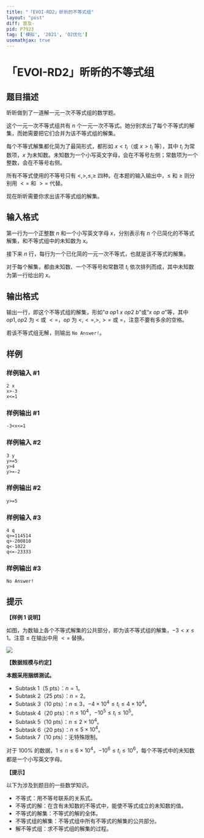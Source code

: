 ```yaml
---
title: "「EVOI-RD2」昕昕的不等式组"
layout: "post"
diff: 普及-
pid: P7923
tag: ['模拟', '2021', 'O2优化']
usemathjax: true
---
```


# 「EVOI-RD2」昕昕的不等式组
## 题目描述

昕昕做到了一道解一元一次不等式组的数学题。

这个一元一次不等式组共有 $n$ 个一元一次不等式。她分别求出了每个不等式的解集，而她需要把它们合并为该不等式组的解集。

每个不等式解集都化简为了最简形式，都形如 $x<t_i$（或 $x>t_i$ 等），其中 $t_i$ 为常数项，$x$ 为未知数。未知数为一个小写英文字母，会在不等号左侧；常数项为一个整数，会在不等号右侧。

所有不等式使用的不等号只有 $<,>,\le,\ge$ 四种。在本题的输入输出中，$\le$ 和 $\ge$ 则分别用 $<=$ 和 $>=$ 代替。

现在昕昕需要你求出该不等式组的解集。
## 输入格式

第一行为一个正整数 $n$ 和一个小写英文字母 $x$，分别表示有 $n$ 个已简化的不等式解集，和不等式组中的未知数为 $x$。

接下来 $n$ 行，每行为一个已化简的一元一次不等式，也就是该不等式的解集。

对于每个解集，都由未知数、一个不等号和常数项 $t_i$ 依次排列而成，其中未知数为第一行给出的 $x$。
## 输出格式

输出一行，即这个不等式组的解集，形如“$a\ op1\ x\ op2\ b$”或“$x\ op\ a$”等，其中 $op1,op2$ 为 $<$ 或 $<=$，$op$ 为 $<,<=,>,>=$ 或 $=$，注意不要有多余的空格。

若该不等式组无解，则输出 `No Answer!`。
## 样例

### 样例输入 #1
```
2 x
x>-3
x<=1
```
### 样例输出 #1
```
-3<x<=1
```
### 样例输入 #2
```
3 y
y>=5
y>4
y>=-2
```
### 样例输出 #2
```
y>=5
```
### 样例输入 #3
```
4 q
q>=114514
q>-200810
q<-1022
q<=-23333
```
### 样例输出 #3
```
No Answer!
```
## 提示

**【样例 $1$ 说明】**

如图，为数轴上各个不等式解集的公共部分，即为该不等式组的解集，$-3 < x \le 1$。注意 $\le$ 在输出中用 $<=$ 替换。

![](https://cdn.luogu.com.cn/upload/image_hosting/i9de5dub.png)

**【数据规模与约定】**

**本题采用捆绑测试。** 

+ Subtask 1（5 pts）：$n=1$。
+ Subtask 2（25 pts）：$n=2$。
+ Subtask 3（10 pts）：$n \le 3$，$-4 \times 10^4 \le t_i \le 4 \times 10^4$。
+ Subtask 4（20 pts）：$n \le 10^4$，$-10^5 \le t_i \le 10^5$。
+ Subtask 5（10 pts）：$n \le 2 \times 10^4$。
+ Subtask 6（20 pts）：$n \le 5 \times 10^4$。
+ Subtask 7（10 pts）：无特殊限制。

对于 $100\%$ 的数据，$1 \le n \le 6 \times 10^4$，$-10^6 \le t_i \le 10^6$，每个不等式中的未知数都是一个小写英文字母。

**【提示】**

以下为涉及到题目的一些数学知识。

+ 不等式：用不等号联系的关系式。  
+ 不等式的解：在含有未知数的不等式中，能使不等式成立的未知数的值。  
+ 不等式的解集：不等式的解的全体。   
+ 不等式组的解集：不等式组中所有不等式的解集的公共部分。  
+ 解不等式组：求不等式组的解集的过程。
